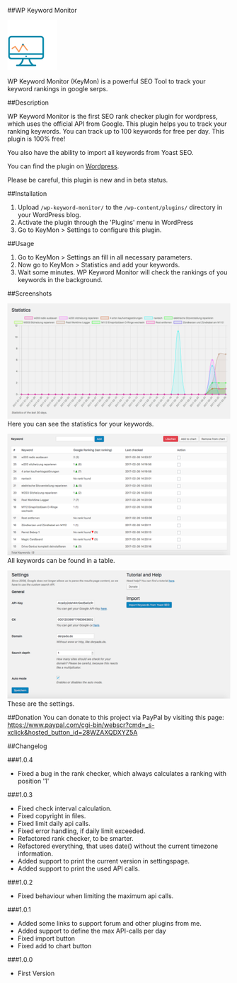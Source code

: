 ##WP Keyword Monitor

![icon](assets/icon.svg)

WP Keyword Monitor (KeyMon) is a powerful SEO Tool to track your keyword rankings in google serps.

##Description

WP Keyword Monitor is the first SEO rank checker plugin for wordpress, which uses the official API from Google. This plugin helps you to track your ranking keywords.
You can track up to 100 keywords for free per day.
This plugin is 100% free!

You also have the ability to import all keywords from Yoast SEO.

You can find the plugin on [Wordpress](https://wordpress.org/plugins/wp-keyword-monitor).

Please be careful, this plugin is new and in beta status.

##Installation

1. Upload `/wp-keyword-monitor/` to the `/wp-content/plugins/` directory in your WordPress blog.
1. Activate the plugin through the 'Plugins' menu in WordPress
1. Go to KeyMon > Settings to configure this plugin.

##Usage

1. Go to KeyMon > Settings an fill in all necessary parameters.
1. Now go to KeyMon > Statistics and add your keywords.
1. Wait some minutes. WP Keyword Monitor will check the rankings of you keywords in the background.

##Screenshots

![statistics](assets/screenshot-1.png)
Here you can see the statistics for your keywords.

![table](assets/screenshot-2.png)
All keywords can be found in a table.

![settings](assets/screenshot-3.png)
These are the settings.

##Donation
You can donate to this project via PayPal by visiting this page: https://www.paypal.com/cgi-bin/webscr?cmd=_s-xclick&hosted_button_id=28WZAXQDXYZ5A

##Changelog

###1.0.4
* Fixed a bug in the rank checker, which always calculates a ranking with position '1'

###1.0.3
* Fixed check interval calculation. 
* Fixed copyright in files.
* Fixed limit daily api calls.
* Fixed error handling, if daily limit exceeded.
* Refactored rank checker, to be smarter.
* Refactored everything, that uses date() without the current timezone information.
* Added support to print the current version in settingspage.
* Added support to print the used API calls. 

###1.0.2
* Fixed behaviour when limiting the maximum api calls.

###1.0.1
* Added some links to support forum and other plugins from me.
* Added support to define the max API-calls per day
* Fixed import button
* Fixed add to chart button

###1.0.0
* First Version
